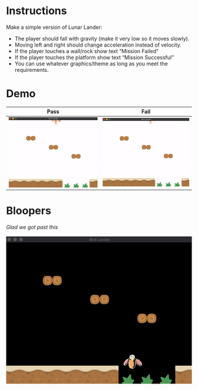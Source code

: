 # Instructions
Make a simple version of Lunar Lander:
- The player should fall with gravity (make it very low so it moves slowly). 
- Moving left and right should change acceleration instead of velocity. 
- If the player touches a wall/rock show text “Mission Failed” 
- If the player touches the platform show  text “Mission Successful” 
- You can use whatever graphics/theme as long as you meet the requirements. 

# Demo
| Pass | Fail |
| :-: | - |
![pass](demos/mission-succ-lag.gif) | ![fail](demos/mission-fail.gif) |

# Bloopers
*Glad we got past this* <br/><br/>
![blooper-1](demos/blooper-1.gif "Blooper 1")

  
